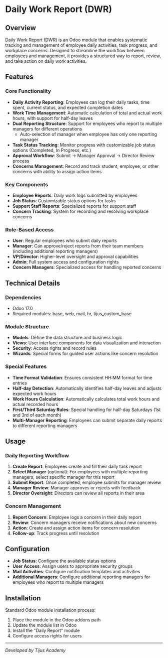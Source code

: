 # Daily Work Report (DWR)

## Overview
Daily Work Report (DWR) is an Odoo module that enables systematic tracking and management of employee daily activities, task progress, and workplace concerns. Designed to streamline the workflow between employees and management, it provides a structured way to report, review, and take action on daily work activities.

## Features

### Core Functionality
- **Daily Activity Reporting**: Employees can log their daily tasks, time spent, current status, and expected completion dates
- **Work Time Management**: Automatic calculation of total and actual work hours, with support for half-day leaves
- **Dual Reporting Structure**: Support for employees who report to multiple managers for different operations
  - Auto-selection of manager when employee has only one reporting manager
- **Task Status Tracking**: Monitor progress with customizable job status options (Completed, In Progress, etc.)
- **Approval Workflow**: Submit → Manager Approval → Director Review process
- **Concerns Management**: Record and track student, employee, or other concerns with ability to assign action items

### Key Components
- **Employee Reports**: Daily work logs submitted by employees
- **Job Status**: Customizable status options for tasks
- **Support Staff Reports**: Specialized reports for support staff
- **Concern Tracking**: System for recording and resolving workplace concerns

### Role-Based Access
- **User**: Regular employees who submit daily reports
- **Manager**: Can approve/reject reports from their team members (including additional reporting managers)
- **VP/Director**: Higher-level oversight and approval capabilities
- **Admin**: Full system access and configuration rights
- **Concern Managers**: Specialized access for handling reported concerns

## Technical Details

### Dependencies
- Odoo 17.0
- Required modules: base, web, mail, hr, tijus_custom_base

### Module Structure
- **Models**: Define the data structure and business logic
- **Views**: User interface components for data visualization and interaction
- **Security**: Access rights and record rules
- **Wizards**: Special forms for guided user actions like concern resolution

### Special Features
- **Time Format Validation**: Ensures consistent HH:MM format for time entries
- **Half-day Detection**: Automatically identifies half-day leaves and adjusts expected work hours
- **Work Hours Calculation**: Automatically calculates total work hours and actual recorded hours
- **First/Third Saturday Rules**: Special handling for half-day Saturdays (1st and 3rd of each month)
- **Multi-Manager Reporting**: Employees can submit separate daily reports to different reporting managers

## Usage

### Daily Reporting Workflow
1. **Create Report**: Employees create and fill their daily task report
2. **Select Manager** (optional): For employees with multiple reporting managers, select specific manager for this report
3. **Submit Report**: Once completed, employee submits for manager review
4. **Manager Review**: Manager approves or rejects with feedback
5. **Director Oversight**: Directors can review all reports in their area

### Concern Management
1. **Report Concern**: Employee logs a concern in their daily report
2. **Review**: Concern managers receive notifications about new concerns
3. **Action**: Create and assign action items for concern resolution
4. **Follow-up**: Track progress until resolution

## Configuration
- **Job Status**: Configure the available status options
- **User Access**: Assign users to appropriate security groups
- **Mail Activities**: Configure notification templates and activities
- **Additional Managers**: Configure additional reporting managers for employees who report to multiple managers

## Installation
Standard Odoo module installation process:
1. Place the module in the Odoo addons path
2. Update the module list in Odoo
3. Install the "Daily Report" module
4. Configure access rights for users

---

*Developed by Tijus Academy*